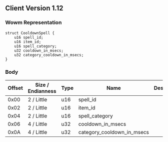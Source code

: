 ## Client Version 1.12

### Wowm Representation
```rust,ignore
struct CooldownSpell {
    u16 spell_id;    
    u16 item_id;    
    u16 spell_category;    
    u32 cooldown_in_msecs;    
    u32 category_cooldown_in_msecs;    
}

```
### Body
| Offset | Size / Endianness | Type | Name | Description |
| ------ | ----------------- | ---- | ---- | ----------- |
| 0x00 | 2 / Little | u16 | spell_id |  |
| 0x02 | 2 / Little | u16 | item_id |  |
| 0x04 | 2 / Little | u16 | spell_category |  |
| 0x06 | 4 / Little | u32 | cooldown_in_msecs |  |
| 0x0A | 4 / Little | u32 | category_cooldown_in_msecs |  |
